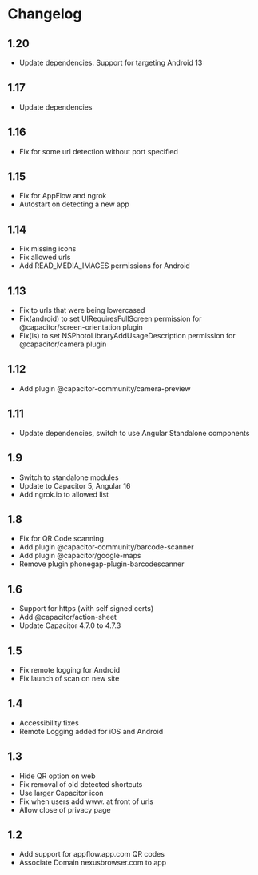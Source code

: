 # Changelog

## 1.20

- Update dependencies. Support for targeting Android 13

## 1.17

- Update dependencies

## 1.16

- Fix for some url detection without port specified

## 1.15

- Fix for AppFlow and ngrok
- Autostart on detecting a new app

## 1.14

- Fix missing icons
- Fix allowed urls
- Add READ_MEDIA_IMAGES permissions for Android

## 1.13

- Fix to urls that were being lowercased
- Fix(android) to set UIRequiresFullScreen permission for @capacitor/screen-orientation plugin
- Fix(is) to set NSPhotoLibraryAddUsageDescription permission for @capacitor/camera plugin

## 1.12

- Add plugin @capacitor-community/camera-preview

## 1.11

- Update dependencies, switch to use Angular Standalone components

## 1.9

- Switch to standalone modules
- Update to Capacitor 5, Angular 16
- Add ngrok.io to allowed list

## 1.8

- Fix for QR Code scanning
- Add plugin @capacitor-community/barcode-scanner
- Add plugin @capacitor/google-maps
- Remove plugin phonegap-plugin-barcodescanner

## 1.6

- Support for https (with self signed certs)
- Add @capacitor/action-sheet
- Update Capacitor 4.7.0 to 4.7.3

## 1.5

- Fix remote logging for Android
- Fix launch of scan on new site

## 1.4

- Accessibility fixes
- Remote Logging added for iOS and Android

## 1.3

- Hide QR option on web
- Fix removal of old detected shortcuts
- Use larger Capacitor icon
- Fix when users add www. at front of urls
- Allow close of privacy page

## 1.2

- Add support for appflow.app.com QR codes
- Associate Domain nexusbrowser.com to app
